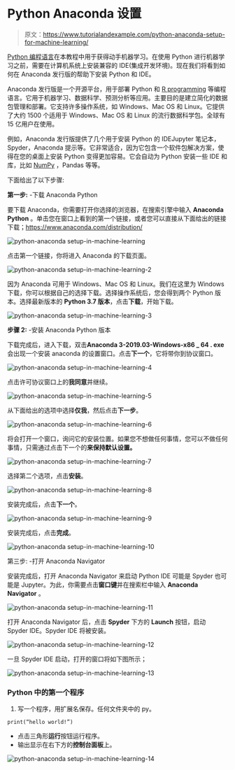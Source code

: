 # Python Anaconda 设置

> 原文：<https://www.tutorialandexample.com/python-anaconda-setup-for-machine-learning/>

[Python 编程语言](https://www.tutorialandexample.com/python-tutorial)在本教程中用于获得动手机器学习。在使用 Python 进行机器学习之前，需要在计算机系统上安装兼容的 IDE(集成开发环境)。现在我们将看到如何在 Anaconda 发行版的帮助下安装 Python 和 IDE。

Anaconda 发行版是一个开源平台，用于部署 Python 和 [R programming](https://www.tutorialandexample.com/r-tutorial/) 等编程语言。它用于机器学习、数据科学、预测分析等应用。主要目的是建立简化的数据包管理和部署。它支持许多操作系统，如 Windows、Mac OS 和 Linux。它提供了大约 1500 个适用于 Windows、Mac OS 和 Linux 的流行数据科学包。全球有 15 亿用户在使用。

例如，Anaconda 发行版提供了几个用于安装 Python 的 IDEJupyter 笔记本，Spyder，Anaconda 提示等。它非常适合，因为它包含一个软件包解决方案，使得在您的桌面上安装 Python 变得更加容易。它会自动为 Python 安装一些 IDE 和库，比如 [NumPy](https://www.tutorialandexample.com/numpy-tutorial/) ，Pandas 等等。

下面给出了以下步骤:

**第一步:** -下载 Anaconda Python

要下载 Anaconda，你需要打开你选择的浏览器，在搜索引擎中输入 **Anaconda Python** 。单击您在窗口上看到的第一个链接，或者您可以直接从下面给出的链接下载；https://www.anaconda.com/distribution/

![python-anaconda setup-in-machine-learning](img/55cfb2a993651a50da778b8bc55e90d3.png)

点击第一个链接，你将进入 Anaconda 的下载页面。

![python-anaconda setup-in-machine-learning-2](img/068b605eb809694c409daa7f69688ad6.png)

因为 Anaconda 可用于 Windows、Mac OS 和 Linux。我们在这里为 Windows 下载，你可以根据自己的选择下载。选择操作系统后，您会得到两个 Python 版本。选择最新版本的 **Python 3.7 版本**，点击**下载**，开始下载。

![python-anaconda setup-in-machine-learning-3](img/36230afd14517c00e7e718868067fa8d.png)

**步骤 2:** -安装 Anaconda Python 版本

下载完成后，进入下载，双击**Anaconda 3-2019.03-Windows-x86 _ 64 . exe**会出现一个安装 anaconda 的设置窗口。点击**下一个**，它将带你到协议窗口。

![python-anaconda setup-in-machine-learning-4](img/f7b628d0bf97e65b22e20c67ba765251.png)

点击许可协议窗口上的**我同意**并继续。

![python-anaconda setup-in-machine-learning-5](img/55fa465960d07afd8f138bd85fd1d881.png)

从下面给出的选项中选择**仅我**，然后点击**下一步**。

![python-anaconda setup-in-machine-learning-6](img/81b6196464584eb04d4e87f86e4b49c6.png)

将会打开一个窗口，询问它的安装位置。如果您不想做任何事情，您可以不做任何事情，只需通过点击下一个的**来保持默认设置。**

![python-anaconda setup-in-machine-learning-7](img/a1d93f0fd75eac777e1fc54913ea653c.png)

选择第二个选项，点击**安装**。

![python-anaconda setup-in-machine-learning-8](img/949d9da0d32dffc1e2de2022651abbab.png)

安装完成后，点击**下一个**。

![python-anaconda setup-in-machine-learning-9](img/9cbc4841d2d0b67a435f308731a3f307.png)

安装完成后，点击**完成**。

![python-anaconda setup-in-machine-learning-10](img/8aed87bc3854d77baa797ad1097b9a71.png)

第三步: -打开 Anaconda Navigator

安装完成后，打开 Anaconda Navigator 来启动 Python IDE 可能是 Spyder 也可能是 Jupyter。为此，你需要点击**窗口键**并在搜索栏中输入 **Anaconda Navigator** 。

![python-anaconda setup-in-machine-learning-11](img/0773578a758c504b83b1344f575dbc62.png)

打开 Anaconda Navigator 后，点击 **Spyder** 下方的 **Launch** 按钮，启动 Spyder IDE。Spyder IDE 将被安装。

![python-anaconda setup-in-machine-learning-12](img/dd4ec63165310df1e07222fead559027.png)

一旦 Spyder IDE 启动，打开的窗口将如下图所示；

![python-anaconda setup-in-machine-learning-13](img/3fecd955974bf752fd5576b801ab24d9.png)

### Python 中的第一个程序

1.  写一个程序，用扩展名保存。任何文件夹中的 py。

```
print(“hello world!”)
```

*   点击三角形**运行**按钮运行程序。
*   输出显示在右下方的**控制台面板**上。

![python-anaconda setup-in-machine-learning-14](img/4d0a08512588c0dc1066fa0ba0b39d86.png)